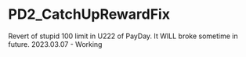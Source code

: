 # PD2_CatchUpRewardFix
Revert of stupid 100 limit in U222 of PayDay. It WILL broke sometime in future.
2023.03.07 - Working 
